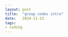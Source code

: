 ```yaml
---
layout: post
title:  "group codes intro"
date:   2024-11-23
tags:
- coding
---
```

<!--&emsp;&emsp;im writing this after bombing by second algebra midterm, so idk if its out of spite or shame or guilt or whatever other feeling. regardless, i would love to pursue research and/or a career in something related to coding theory, so this is my intro to it, specifically linear block codes. the notes are from *Abstract Algebra: Theory and Applications* by Judson.

## example: repetition code
&emsp;&emsp;suppose i am on the moon and want to send a message to my friend on mars.  due to a variety of different effects (atmospheric, cosmic, thermal, etc.), when my friend receives the message, it could be corrupted. since the message is really really important, i want to come up with a way to ensure they receive it error-free. \
&emsp;&emsp;one possible way is to simply repeat each bit in the message $k$ times. for ex:

- i repeat each bit $k = 3$ times, so i can send $000$ for each $0$ and $111$ for each $1$.
- i want my message to be $10$, so i send $111 \hspace{2pt} 000$ to my friend.
- my friend happens to receive $101 \hspace{2pt} 000$. 
    - the first three bits have two $1$ and one $0$, so by majority-rules they assume the first bit in the message is $1$.
    - the second three bits are all $0$, so they assume the second bit in the message is $0$.
- this way, they were able to *detect and correct* a single error every $3$ bits that i sent.

## the communication system

$$
\xrightarrow{m\text{-bit message}} \fbox{encoder $E$} \xrightarrow{n\text{-bit codeword}} \fbox{channel} \xrightarrow{n\text{-bit codeword + noise}} \fbox{decoder $D$} \xrightarrow{m\text{-bit received message}}
$$

&emsp;&emsp;the general comm system works as follows:

- the transmitter takes the $m$-bit message and maps it to a $n$-bit *codeword* using an encoding function $E$. the collection of all possible codewords is called the *codebook*.
- the transmitter then sends the codeword over the channel (a wire, the air, etc.), and the channel is assumed to add noise to the codeword.
- the receiver receives the noisy codeword and decodes it using decoding function $D$ to recover the original message.

&emsp;&emsp;the *rate* of a code is $m/n$. in our repetition code example, $m = 2$, $n = km = 6$, so the rate is $1/3$; for every $1$ bit of message data, we send $3$ bits over the channel. so the question is how do we maximize the rate and also make the encoding-decoding process fast?

## binary symmetric channel

&emsp;&emsp;in a binary symmetric channel, the transmitter sends a bit $0$ or $1$ with probability $p$ that the bit will not flip, and probability $q = 1 - p$ that it will. we can use the binomial pmf to calculate the probabilites of the number of errors in a message sent over this channel:

$$
\Pr{(k \text{ errors in } n\text{-bit codeword})} = \binom{n}{k}p^{n - k}q^k.
$$

&emsp;&emsp;let's do some example calculations with $p = 0.9$, i.e. there is a $10\%$ that any given bit will flip, and $n = 10$.

1) what is the probability of $0$ errors?

$$ 
\Pr{(0 \text{ errors in } 10\text{-bit codeword})} = \binom{10}{0}(0.9)^{10 - 0}(0.1)^0 = (0.9)^{10} \approx 0.349.
$$

2) what is the probability of $1$ or more errors?

$$
\Pr{(\geq 1 \text{ errors in } 10\text{-bit codeword})} = 1 - \Pr{(0 \text{ errors in } 10\text{-bit codeword})} \approx 1 - 0.349 = 0.651.
$$

## block code
&emsp;&emsp; now we will move up a gear. a $(n, m)$-block code takes a $m$-bit message, or block, and encodes it to an $n$-bit codeword. the code consists of an encoding function

$$
E : \mathbb{Z}_2^m \rightarrow \mathbb{Z}_2^n
$$

and a decoding function

$$
D : \mathbb{Z}_2^n \rightarrow \mathbb{Z}_2^m.
$$

a codeword is any element in the range, or image, of $E$. $E$ must be one-to-one so that every $m$-bit block is mapped to a unique codeword. to correct errors, $D$ must be onto. \
&emsp;&emsp;an example of a simple block code is one we can use for ascii chars. we need $7$ bits to represent all $2^7$ ascii chars, so let's make use of an eighth bit, since computers usually store information in $8$-bit multiples. the *parity* of a string of bits is even or $0$ if there are an even number of $1$, and is odd or $1$ if there is an odd number of $1$. we can compute the parity using $+$ in $\mathbb{Z}_n$, which is analogous to bitwise XOR.

- let's construct a $(8, 7)$-block code for ascii chars $x_7x_6 \dots x_1$. let $x_8 = x_7 + x_6 + \cdots + x_1$ (computing the parity of all $7$ bits of the char), which gives us an encoding function

$$
E(x_7 x_6 \dots x_1) = x_8 x_7 \dots x_1.
$$

- the encoding results in the codeword guaranteed to have even parity:
    - if the parity of the char is even, then $x_8 = 0$, and so the codeword parity is also even.
    - if the parity of the char is odd, then $x_8 = 1$, and so we make the codeword have even parity.
- when we decode, we compute the parity of the codeword. if the codeword's parity is now odd, we have successfully detected a single error.
- we are unable to detect multiple errors though, and have no way of identifying which bit has an error.

## Hamming distance
&emsp;&emsp; if we have two $m$-bit strings $\mathbf{x}, \mathbf{y}$, then the Hamming distance $d(\mathbf{x}, \mathbf{y})$ is the number of bits in which $\mathbf{x}$ and $\mathbf{y}$ differ. the distance between two codewords is the minimum number of errors required to change one codeword into the other. the minimum distance for a code, $d_{\text{min}}$ is the minimum of all distances $d(\mathbf{x}, \mathbf{y})$ where $\mathbf{x}$ and $\mathbf{y}$ are distinct codewords. these definitions allow us to state an important result about the limits of codes:

&emsp;&emsp; *let $C$ be a code with $d_{min} = 2n + 1$. then $C$ can correct any $n$ or fewer errors and any $2n$ or fewer errors can be detected.*-->